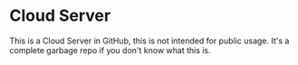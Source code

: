 # Cloud Server

This is a Cloud Server in GitHub, this is not intended for public usage.
It's a complete garbage repo if you don't know what this is.
